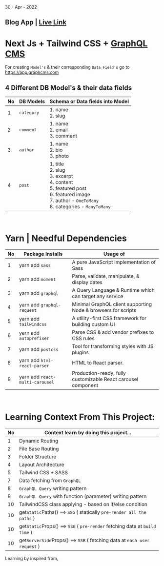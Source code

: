 30 - Apr - 2022

## Blog App | [Live Link](www)

# Next Js + Tailwind CSS + [GraphQL CMS](https://app.graphcms.com)

For creating `Model's` & their corresponding `Data Field's` go to https://app.graphcms.com

## 4 Different DB Model's & their data fields
|No| DB Models  | Schema or Data fields into Model          |
|--|------------|-------------------------------------------|
| 1| `category`   | 1. name <br/> 2. slug                     |
| 2| `comment`    | 1. name <br/> 2. email <br/> 3. comment   |
| 3| `author`     | 1. name <br/> 2. bio <br/> 3. photo       |
| 4| `post`       | 1. title <br/> 2. slug <br/> 3. excerpt <br/> 4. content <br/> 5. featured post <br/> 6. featured image <br/> 7. author - `OneToMany` <br/> 8. categories - `ManyToMany` |


<br/>

# Yarn | Needful Dependencies
|No| Package Installs               | Usage of                                                      |
|--|--------------------------------|---------------------------------------------------------------|
| 1| yarn add `sass`                | A pure JavaScript implementation of Sass                      |
| 2| yarn add `moment`              | Parse, validate, manipulate, & display dates                  |
| 3| yarn add `graphql`             | A Query Language & Runtime which can target any service       |
| 4| yarn add `graphql-request`     | Minimal GraphQL client supporting Node & browsers for scripts |
| 5| yarn add `tailwindcss`         | A utility-first CSS framework for building custom UI          |
| 6| yarn add `autoprefixer`        | Parse CSS & add vendor prefixes to CSS rules                  |
| 7| yarn add `postcss`             | Tool for transforming styles with JS plugins                  |
| 8| yarn add `html-react-parser`   | HTML to React parser.                                         |
| 9| yarn add `react-multi-carousel`| Production-ready, fully customizable React carousel component |

<br/>

# Learning Context From This Project:
|No| Context learn by doing this project...                    | 
|--|-----------------------------------------------------------|
| 1| Dynamic Routing                                           | 
| 2| File Base Routing                                         | 
| 3| Folder Structure                                          | 
| 4| Layout Architecture                                       | 
| 5| Tailwind CSS + SASS                                       | 
| 7| Data fetching from `GraphQL`                              | 
| 8| `GraphQL Query` writing pattern                           | 
| 9| `GraphQL Query` with function (parameter) writing pattern | 
|10| TailwindCSS class applying - based on if/else condition   | 
|10| get`Static`Paths() ==> `SSG` ( statically `pre-render all the paths` )     | 
|10| get`Static`Props() ==> `SSG` ( `pre-render` fetching data at `build time` )| 
|10| get`ServerSide`Props() ==> `SSR` ( fetching data at `each user request` )  |


Learning by inspired from[.](https://youtu.be/HYv55DhgTuA)
